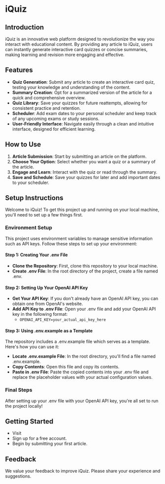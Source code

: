# iQuiz

## Introduction
iQuiz is an innovative web platform designed to revolutionize the way you interact with educational content. By providing any article to iQuiz, users can instantly generate interactive card quizzes or concise summaries, making learning and revision more engaging and effective.

## Features
- **Quiz Generation**: Submit any article to create an interactive card quiz, testing your knowledge and understanding of the content.
- **Summary Creation**: Opt for a summarized version of the article for a quick and comprehensive overview.
- **Quiz Library**: Save your quizzes for future reattempts, allowing for consistent practice and retention.
- **Scheduler**: Add exam dates to your personal scheduler and keep track of any upcoming exams or study sessions.
- **User-Friendly Interface**: Navigate easily through a clean and intuitive interface, designed for efficient learning.

## How to Use
1. **Article Submission**: Start by submitting an article on the platform.
2. **Choose Your Option**: Select whether you want a quiz or a summary of the article.
3. **Engage and Learn**: Interact with the quiz or read through the summary.
4. **Save and Schedule**: Save your quizzes for later and add important dates to your scheduler.

## Setup Instructions
Welcome to iQuiz! To get this project up and running on your local machine, you'll need to set up a few things first.

### Environment Setup
This project uses environment variables to manage sensitive information such as API keys. Follow these steps to set up your environment:

#### Step 1: Creating Your .env File
- **Clone the Repository**: First, clone this repository to your local machine.
- **Create .env File**: In the root directory of the project, create a file named .env.

#### Step 2: Setting Up Your OpenAI API Key
- **Get Your API Key**: If you don't already have an OpenAI API key, you can obtain one from OpenAI's website.
- **Add API Key to .env File**: Open your .env file and add your OpenAI API key in the following format:
  - `OPENAI_API_KEY=your_actual_api_key_here`

#### Step 3: Using .env.example as a Template
The repository includes a .env.example file which serves as a template. Here's how you can use it:
- **Locate .env.example File**: In the root directory, you'll find a file named .env.example.
- **Copy Contents**: Open this file and copy its contents.
- **Paste in .env File**: Paste the copied contents into your .env file and replace the placeholder values with your actual configuration values.

### Final Steps
After setting up your .env file with your OpenAI API key, you're all set to run the project locally!

## Getting Started
- Visit 
- Sign up for a free account.
- Begin by submitting your first article.

## Feedback
We value your feedback to improve iQuiz. Please share your experience and suggestions.
